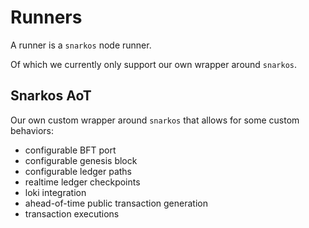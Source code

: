 # Runners

A runner is a `snarkos` node runner.

Of which we currently only support our own wrapper around `snarkos`.

## Snarkos AoT

Our own custom wrapper around `snarkos` that allows for some custom behaviors:

- configurable BFT port
- configurable genesis block
- configurable ledger paths
- realtime ledger checkpoints
- loki integration
- ahead-of-time public transaction generation
- transaction executions
